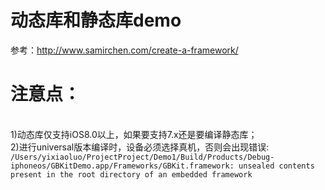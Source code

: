 # 动态库和静态库demo
参考：http://www.samirchen.com/create-a-framework/
<br />
# 注意点：
<br />
1)动态库仅支持iOS8.0以上，如果要支持7.x还是要编译静态库；
<br /> 
2)进行universal版本编译时，设备必须选择真机，否则会出现错误:
<code>
/Users/yixiaoluo/ProjectProject/Demo1/Build/Products/Debug-iphoneos/GBKitDemo.app/Frameworks/GBKit.framework: unsealed contents present in the root directory of an embedded framework
<code/>
